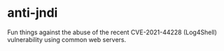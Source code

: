 # anti-jndi
Fun things against the abuse of the recent CVE-2021-44228 (Log4Shell) vulnerability using common web servers.
